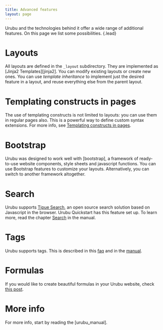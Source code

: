 ```yaml
---
title: Advanced features
layout: page 
---
```


Urubu and the technologies behind it offer a wide range of
additional features. On this page we list some possibilities. 
{.lead}

Layouts
=======

All layouts are defined in the `_layout` subdirectory.  They are implemented as
[Jinja2 Templates][jinja2].  You can modify existing layouts or create new
ones. You can use *template inheritance* to implement just the desired feature
in a layout, and reuse everything else from the parent layout. 

Templating constructs in pages
==============================

The use of templating constructs is not limited to layouts: you can use them in
regular pages also. This is a powerful way to define custom syntax extensions.
For more info, see [Templating constructs in pages][templating-pages].

Bootstrap
=========

Urubu was designed to work well with [bootstrap], a framework of ready-to-use
website components, style sheets and javascript functions. You can use
Bootstrap features to customize your layouts. Alternatively, you can switch to
another framework altogether.

Search
======

Urubu supports [Tipue Search][tipuesearch], an open source search solution
based on Javascript in the browser. Urubu Quickstart has this feature set up.
To learn more, read the chapter [Search][search] in the manual.

Tags
====

Urubu supports tags. This is described in this [faq][tags-faq] and in the
[manual][tags]. 


Formulas
========

If you would like to create beautiful formulas in your
Urubu website, check [this post][formulas].


More info
=========

For more info, start by reading the [urubu_manual].

[templating-pages]: http://urubu.jandecaluwe.com/manual/templating_in_pages.html
[search]: http://urubu.jandecaluwe.com/manual/search.html
[tags]: http://urubu.jandecaluwe.com/manual/templating.html#tag-objects
[tags-faq]: http://urubu.jandecaluwe.com/faq/tags.html
[formulas]: http://www.jandecaluwe.com/blog/urubu-formulas.html
[tipuesearch]: http://www.tipue.com/search
